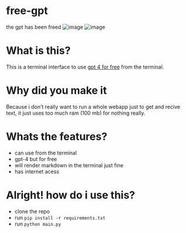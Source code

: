 # free-gpt
the gpt has been freed
![image](https://github.com/PunchCakee/free-gpt/assets/80383169/1fd86100-fe4d-444b-90a1-4cf1235a258c)
![image](https://github.com/PunchCakee/free-gpt/assets/80383169/a652dad2-6618-4f69-aaff-9779b520a393)

# What is this?
This is a terminal interface to use [gpt 4 for free](https://github.com/xtekky/gpt4free) from the terminal.

# Why did you make it
Because i don't really want to run a whole webapp just to get and recive text, it just uses too much ram (100 mb) for nothing really.

# Whats the features?
- can use from the terminal
- gpt-4 but for free
- will render markdown in the terminal just fine
- has internet acess

# Alright! how do i use this?
- clone the repo
- run `pip install -r requirements.txt`
- run `python main.py`
